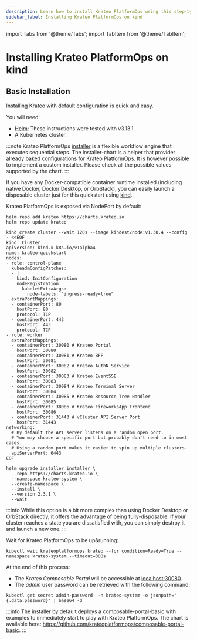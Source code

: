 ```yaml
---
description: Learn how to install Krateo PlatformOps using this step-by-step guide
sidebar_label: Installing Krateo PlatformOps on kind
---
```


import Tabs from '@theme/Tabs';
import TabItem from '@theme/TabItem';

# Installing Krateo PlatformOps on kind

## Basic Installation

Installing Krateo with default configuration is quick and easy.

You will need:

* [Helm](https://helm.sh/docs/): These instructions were tested with v3.13.1.
* A Kubernetes cluster.

:::note
Krateo PlatformOps [installer](https://github.com/krateoplatformops/installer-chart) is a flexible workflow engine that executes sequential steps. The installer-chart is a helper that provider already baked configurations for Krateo PlatformOps. It is however possible to implement a custom installer. Please check all the possible values supported by the chart.
:::

<Tabs groupId="cluster-start">
<TabItem value="kind" label="kind">

If you have any Docker-compatible container runtime installed (including native
Docker, Docker Desktop, or OrbStack), you can easily launch a disposable cluster
just for this quickstart using
[kind](https://kind.sigs.k8s.io/#installation-and-usage).

Krateo PlatformOps is exposed via NodePort by default:

```shell
helm repo add krateo https://charts.krateo.io
helm repo update krateo

kind create cluster --wait 120s --image kindest/node:v1.30.4 --config - <<EOF
kind: Cluster
apiVersion: kind.x-k8s.io/v1alpha4
name: krateo-quickstart
nodes:
- role: control-plane
  kubeadmConfigPatches:
  - |
    kind: InitConfiguration
    nodeRegistration:
      kubeletExtraArgs:
        node-labels: "ingress-ready=true"
  extraPortMappings:
  - containerPort: 80
    hostPort: 80
    protocol: TCP
  - containerPort: 443
    hostPort: 443
    protocol: TCP
- role: worker
  extraPortMappings:
  - containerPort: 30080 # Krateo Portal
    hostPort: 30080
  - containerPort: 30081 # Krateo BFF
    hostPort: 30081
  - containerPort: 30082 # Krateo AuthN Service
    hostPort: 30082
  - containerPort: 30083 # Krateo EventSSE
    hostPort: 30083
  - containerPort: 30084 # Krateo Terminal Server
    hostPort: 30084
  - containerPort: 30085 # Krateo Resource Tree Handler
    hostPort: 30085
  - containerPort: 30086 # Krateo FireworksApp Frontend
    hostPort: 30086
  - containerPort: 31443 # vCluster API Server Port
    hostPort: 31443
networking:
  # By default the API server listens on a random open port.
  # You may choose a specific port but probably don't need to in most cases.
  # Using a random port makes it easier to spin up multiple clusters.
  apiServerPort: 6443
EOF

helm upgrade installer installer \
  --repo https://charts.krateo.io \
  --namespace krateo-system \
  --create-namespace \
  --install \
  --version 2.3.1 \
  --wait
```

</TabItem>
</Tabs>

:::info
While this option is a bit more complex than using Docker Desktop or OrbStack
directly, it offers the advantage of being fully-disposable. If your cluster
reaches a state you are dissatisfied with, you can simply destroy it and
launch a new one.
:::

Wait for Krateo PlatformOps to be up&running:
```shell
kubectl wait krateoplatformops krateo --for condition=Ready=True --namespace krateo-system --timeout=300s
```

At the end of this process:

* The *Krateo Composable Portal* will be accessible at [localhost:30080](http://localhost:30080).
* The *admin* user password can be retrieved with the following command:
```shell
kubectl get secret admin-password  -n krateo-system -o jsonpath="{.data.password}" | base64 -d
```

:::info
The installer by default deploys a composable-portal-basic with examples to immediately start to play with Krateo PlatformOps. The chart is available here: https://github.com/krateoplatformops/composable-portal-basic.
:::
